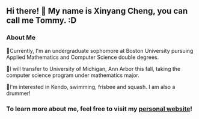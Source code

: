 ## Hi there! 👋 My name is Xinyang Cheng, you can call me Tommy. :D

### About Me
📖Currently, I'm an undergraduate sophomore at Boston University pursuing Applied Mathematics and Computer Science double degrees. 

🔭I will transfer to University of Michigan, Ann Arbor this fall, taking the computer science program under mathematics major.

🌟I'm interested in Kendo, swimming, frisbee and squash. I am also a drummer!

### To learn more about me, feel free to visit my [personal website](https://tommycheng023.github.io/)!

<!--
**TommyCheng023/TommyCheng023** is a ✨ _special_ ✨ repository because its `README.md` (this file) appears on your GitHub profile.

Here are some ideas to get you started:

- 🔭 I’m currently working on ...
- 🌱 I’m currently learning ...
- 👯 I’m looking to collaborate on ...
- 🤔 I’m looking for help with ...
- 💬 Ask me about ...
- 📫 How to reach me: ...
- 😄 Pronouns: ...
- ⚡ Fun fact: ...
-->

